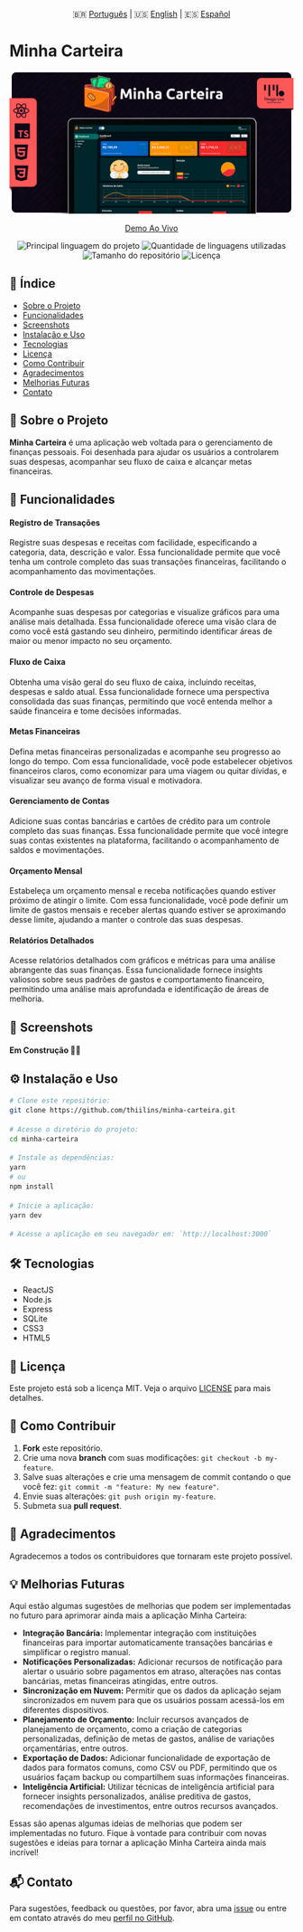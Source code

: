 <div align="center">
  
🇧🇷 [Português](./README.md) | 🇺🇸 [English](./README_EN.md) | 🇪🇸 [Español](./README_ES.md)

</div>

# Minha Carteira

<div align="center">

![Minha Carteira Cover Image](./.github/assets/cover.png)

[Demo Ao Vivo](https://minha-carteira-five.vercel.app/)

![Principal linguagem do projeto](https://img.shields.io/github/languages/top/thiilins/minha-carteira?style=for-the-badge&color=FF5858)
![Quantidade de linguagens utilizadas](https://img.shields.io/github/languages/count/thiilins/minha-carteira?style=for-the-badge&color=FF5858)
![Tamanho do repositório](https://img.shields.io/github/repo-size/thiilins/minha-carteira?style=for-the-badge&color=FF5858)
![Licença](https://img.shields.io/github/license/thiilins/minha-carteira?style=for-the-badge&color=FF5858)

</div>

## 📖 Índice

- [Sobre o Projeto](#-sobre-o-projeto)
- [Funcionalidades](#-funcionalidades)
- [Screenshots](#-screenshots)
- [Instalação e Uso](#-instalação-e-uso)
- [Tecnologias](#-tecnologias)
- [Licença](#-licença)
- [Como Contribuir](#-como-contribuir)
- [Agradecimentos](#-agradecimentos)
- [Melhorias Futuras](#-melhorias-futuras)
- [Contato](#-contato)

## 📘 Sobre o Projeto

**Minha Carteira** é uma aplicação web voltada para o gerenciamento de finanças pessoais. Foi desenhada para ajudar os usuários a controlarem suas despesas, acompanhar seu fluxo de caixa e alcançar metas financeiras.

## 🚀 Funcionalidades

#### Registro de Transações

Registre suas despesas e receitas com facilidade, especificando a categoria, data, descrição e valor. Essa funcionalidade permite que você tenha um controle completo das suas transações financeiras, facilitando o acompanhamento das movimentações.

#### Controle de Despesas

Acompanhe suas despesas por categorias e visualize gráficos para uma análise mais detalhada. Essa funcionalidade oferece uma visão clara de como você está gastando seu dinheiro, permitindo identificar áreas de maior ou menor impacto no seu orçamento.

#### Fluxo de Caixa

Obtenha uma visão geral do seu fluxo de caixa, incluindo receitas, despesas e saldo atual. Essa funcionalidade fornece uma perspectiva consolidada das suas finanças, permitindo que você entenda melhor a saúde financeira e tome decisões informadas.

#### Metas Financeiras

Defina metas financeiras personalizadas e acompanhe seu progresso ao longo do tempo. Com essa funcionalidade, você pode estabelecer objetivos financeiros claros, como economizar para uma viagem ou quitar dívidas, e visualizar seu avanço de forma visual e motivadora.

#### Gerenciamento de Contas

Adicione suas contas bancárias e cartões de crédito para um controle completo das suas finanças. Essa funcionalidade permite que você integre suas contas existentes na plataforma, facilitando o acompanhamento de saldos e movimentações.

#### Orçamento Mensal

Estabeleça um orçamento mensal e receba notificações quando estiver próximo de atingir o limite. Com essa funcionalidade, você pode definir um limite de gastos mensais e receber alertas quando estiver se aproximando desse limite, ajudando a manter o controle das suas despesas.

#### Relatórios Detalhados

Acesse relatórios detalhados com gráficos e métricas para uma análise abrangente das suas finanças. Essa funcionalidade fornece insights valiosos sobre seus padrões de gastos e comportamento financeiro, permitindo uma análise mais aprofundada e identificação de áreas de melhoria.

## 📸 Screenshots

#### Em Construção 🔨🚧

## ⚙️ Instalação e Uso

```bash
# Clone este repositório:
git clone https://github.com/thiilins/minha-carteira.git

# Acesse o diretório do projeto:
cd minha-carteira

# Instale as dependências:
yarn
# ou
npm install

# Inicie a aplicação:
yarn dev

# Acesse a aplicação em seu navegador em: `http://localhost:3000`
```

## 🛠 Tecnologias

- ReactJS
- Node.js
- Express
- SQLite
- CSS3
- HTML5

## 📜 Licença

Este projeto está sob a licença MIT. Veja o arquivo [LICENSE](./LICENSE) para mais detalhes.

## 🤝 Como Contribuir

1. **Fork** este repositório.
2. Crie uma nova **branch** com suas modificações: `git checkout -b my-feature`.
3. Salve suas alterações e crie uma mensagem de commit contando o que você fez: `git commit -m "feature: My new feature"`.
4. Envie suas alterações: `git push origin my-feature`.
5. Submeta sua **pull request**.

## 🙌 Agradecimentos

Agradecemos a todos os contribuidores que tornaram este projeto possível.

## 💡 Melhorias Futuras

Aqui estão algumas sugestões de melhorias que podem ser implementadas no futuro para aprimorar ainda mais a aplicação Minha Carteira:

- **Integração Bancária:** Implementar integração com instituições financeiras para importar automaticamente transações bancárias e simplificar o registro manual.
- **Notificações Personalizadas:** Adicionar recursos de notificação para alertar o usuário sobre pagamentos em atraso, alterações nas contas bancárias, metas financeiras atingidas, entre outros.
- **Sincronização em Nuvem:** Permitir que os dados da aplicação sejam sincronizados em nuvem para que os usuários possam acessá-los em diferentes dispositivos.
- **Planejamento de Orçamento:** Incluir recursos avançados de planejamento de orçamento, como a criação de categorias personalizadas, definição de metas de gastos, análise de variações orçamentárias, entre outros.
- **Exportação de Dados:** Adicionar funcionalidade de exportação de dados para formatos comuns, como CSV ou PDF, permitindo que os usuários façam backup ou compartilhem suas informações financeiras.
- **Inteligência Artificial:** Utilizar técnicas de inteligência artificial para fornecer insights personalizados, análise preditiva de gastos, recomendações de investimentos, entre outros recursos avançados.

Essas são apenas algumas ideias de melhorias que podem ser implementadas no futuro. Fique à vontade para contribuir com novas sugestões e ideias para tornar a aplicação Minha Carteira ainda mais incrível!

## 📬 Contato

Para sugestões, feedback ou questões, por favor, abra uma [issue](https://github.com/thiilins/minha-carteira/issues) ou entre em contato através do meu [perfil no GitHub](https://github.com/thiilins).

